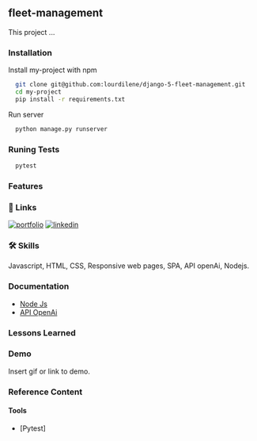 ## fleet-management

This project ...


### Installation

Install my-project with npm

```bash
  git clone git@github.com:lourdilene/django-5-fleet-management.git
  cd my-project
  pip install -r requirements.txt
```

Run server

```bash
  python manage.py runserver
```
    
### Runing Tests

```bash
  pytest
```

### Features

### 🔗 Links
[![portfolio](https://img.shields.io/badge/my_portfolio-000?style=for-the-badge&logo=ko-fi&logoColor=white)](https://personal-site-weld-six.vercel.app/)
[![linkedin](https://img.shields.io/badge/linkedin-0A66C2?style=for-the-badge&logo=linkedin&logoColor=white)](https://www.linkedin.com/in/lourdilene-souza/)


### 🛠 Skills
Javascript, HTML, CSS, Responsive web pages, SPA, API openAi, Nodejs.  


### Documentation

- [Node Js](https://nodejs.org/docs/latest/api/)
- [API OpenAi](https://platform.openai.com/docs/api-reference)


### Lessons Learned

### Demo

Insert gif or link to demo.

###  Reference Content

#### Tools

* [Pytest]

